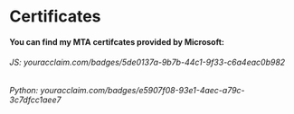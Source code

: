 # Certificates

#### You can find my MTA certifcates provided by Microsoft:
###### JS: youracclaim.com/badges/5de0137a-9b7b-44c1-9f33-c6a4eac0b982
###### Python: youracclaim.com/badges/e5907f08-93e1-4aec-a79c-3c7dfcc1aee7

